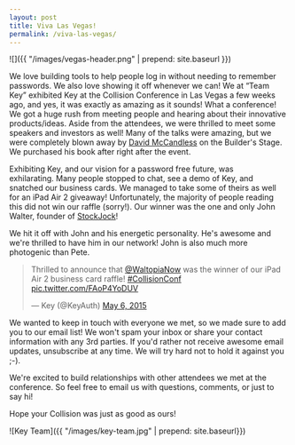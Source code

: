 ```yaml
---
layout: post
title: Viva Las Vegas!
permalink: /viva-las-vegas/
---
```

![]({{ "/images/vegas-header.png" | prepend: site.baseurl }})

We love building tools to help people log in without needing to remember passwords. We also love showing it off whenever we can! We at “Team Key” exhibited Key at the Collision Conference in Las Vegas a few weeks ago, and yes, it was exactly as amazing as it sounds! What a conference! We got a huge rush from meeting people and hearing about their innovative products/ideas. Aside from the attendees, we were thrilled to meet some speakers and investors as well! Many of the talks were amazing, but we were completely blown away by [David McCandless](http://www.ted.com/talks/david_mccandless_the_beauty_of_data_visualization?language=en) on the Builder's Stage. We purchased his book after right after the event.

Exhibiting Key, and our vision for a password free future, was exhilarating. Many people stopped to chat, see a demo of Key, and snatched our business cards. We managed to take some of theirs as well for an iPad Air 2 giveaway! Unfortunately, the majority of people reading this did not win our raffle (sorry!). Our winner was the one and only John Walter, founder of [StockJock](http://stockjock.co/)!

We hit it off with John and his energetic personality. He's awesome and we're thrilled to have him in our network! John is also much more photogenic than Pete.

<blockquote class="twitter-tweet">
<p lang="en" dir="ltr">Thrilled to announce that <a href="https://twitter.com/WaltopiaNow">@WaltopiaNow</a> was the winner of our iPad Air 2 business card raffle! <a href="https://twitter.com/hashtag/CollisionConf?src=hash">#CollisionConf</a> <a href="http://t.co/FAoP4YoDUV">pic.twitter.com/FAoP4YoDUV</a></p>— Key (@KeyAuth) <a href="https://twitter.com/KeyAuth/status/595756387399000065">May 6, 2015</a>
</blockquote>
<script async="" src="//platform.twitter.com/widgets.js" charset="utf-8"></script>

We wanted to keep in touch with everyone we met, so we made sure to add you to our email list! We won't spam your inbox or share your contact information with any 3rd parties. If you'd rather not receive awesome email updates, unsubscribe at any time. We will try hard not to hold it against you ;-).

We're excited to build relationships with other attendees we met at the conference. So feel free to email us with questions, comments, or just to say hi!

Hope your Collision was just as good as ours!

![Key Team]({{ "/images/key-team.jpg" | prepend: site.baseurl}})
